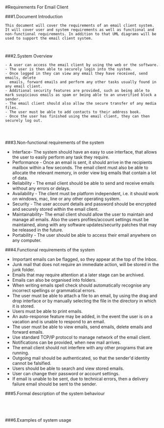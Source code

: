 #Requirements For Email Client

###1.Document Introduction  
```  
This document will cover the requirements of an email client system. It will cover user and system requirements as well as functional and non-functional requirements. In addition to that UML diagrams will be used to support the email client system. 
 
 

```  
###2.System	Overview

```  
- A user can access the email client by using the web or the software.
- The user is then able to securely login into the system.
- Once logged in they can view any email they have received, send emails, delete      
  emails, forward emails and perform any other tasks usually found in any email client.  
- Additional security features are provided, such as being able to mark suspicious emails as spam or being able to an unverified block a sender. 
- The email client should also allow the secure transfer of any media files.
- The user must be able to add contacts to their address book. 
- Once the user has finished using the email client, they can then securely log out. 

 
 

```
###3.Non-functional	requirements of	the	system
  
- Interface- The system should have an easy to use interface, that allows the user to easily perform any task they require.  
- Performance - Once an email is sent, it should arrive in the recipients mailbox within a few seconds. The email client must also be able to allocate the relevant memory, in order view big emails that contain a lot of data.
- Reliability - The email client should be able to send and receive emails without any errors or delays. 
- Availability - The client must be platform independent, i.e. it should work on windows, mac, line or any other operating system. 
- Security - The user account details and password should be encrypted and securely stored within the email client. 
- Maintainability- The email client should allow the user to maintain and manage all emails. Also the users profiles/account settings must be maintained, along with any software updates/security patches that may be released in the future. 
- Portability - The user should be able to access their email anywhere on any computer. 


 


###4.Functional requirements of	the	system

- Important emails can be flagged, so they appear at the top of the Inbox.
- Junk mail that does not require an immediate action, will be stored in the junk folder.
- Emails that may require attention at a later stage can be archived.
- Emails can also be organised into folders.
- When writing emails spell check should automatically recognise any incorrect spellings or grammatical errors. 
- The user must be able to attach a file to an email, by using the drag and drop interface or by manually selecting the file in the directory in which it is stored. 
- Users must be able to print emails.
- An auto-response feature may be added, in the event the user is on a vacation and is unable to respond to an email. 
- The user must be able to view emails, send emails, delete emails and forward emails.
- Use standard TCP/IP protocol to manage network of the email client. 
- Notifications can be provided, when new mail arrives. 
- The email client should not interfere with any other programs that are running. 
- Outgoing mail should be authenticated, so that the sender'd identity cannot be falsified. 
- Users should be able to search and view stored emails. 
- User can change their password or account settings.
- If email is unable to be sent, due to technical errors, then a delivery failure email should be sent to the sender. 
 


###5.Formal	description	of the system behaviour
```  
 
 
 

```
###6.Examples of system	usage
```  
 
 
 

```